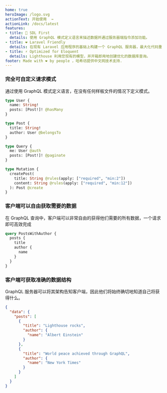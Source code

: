 ```yaml
---
home: true
heroImage: /logo.svg
actionText: 开始使用  →
actionLink: /docs/latest
features:
- title: 📜 SDL First
  details: 使用 GraphQL 模式定义语言来描述数据并通过服务器端指令添加功能。
- title: ❤ Laravel Friendly
  details: 在现有 Laravel 应用程序的基础上构建一个 GraphQL 服务器，最大化代码重用并使用您已经知道的概念。
- title: ⚡ Optimized for Eloquent
  details: Lighthouse 利用您现有的模型，并开箱即用地创建优化的数据库查询。
footer: Made with ❤ by people ，哈希坊提供中文网技术支持.
---
```


### 完全可自定义请求模式

通过使用 GraphQL 模式定义语言，在没有任何样板文件的情况下定义模式。

```graphql
type User {
  name: String!
  posts: [Post!]! @hasMany
}

type Post {
  title: String!
  author: User @belongsTo
}

type Query {
  me: User @auth
  posts: [Post!]! @paginate
}

type Mutation {
  createPost(
    title: String @rules(apply: ["required", "min:2"])
    content: String @rules(apply: ["required", "min:12"])
  ): Post @create
}
```

### 客户端可以自由获取需要的数据

在 GraphQL 查询中，客户端可以非常自由的获得他们需要的所有数据，一个请求即可高效完成

```graphql
query PostsWithAuthor {
  posts {
    title
    author {
      name
    }
  }
}
```

### 客户端可获取准确的数据结构

GraphQL 服务器可以将其架构告知客户端，因此他们将始终确切地知道自己将获得什么。


```json
{
  "data": {
    "posts": [
      {
        "title": "Lighthouse rocks",
        "author": {
          "name": "Albert Einstein"
        }
      },
      {
        "title": "World peace achieved through GraphQL",
        "author": {
          "name": "New York Times"
        }
      }
    ]
  }
}
```
